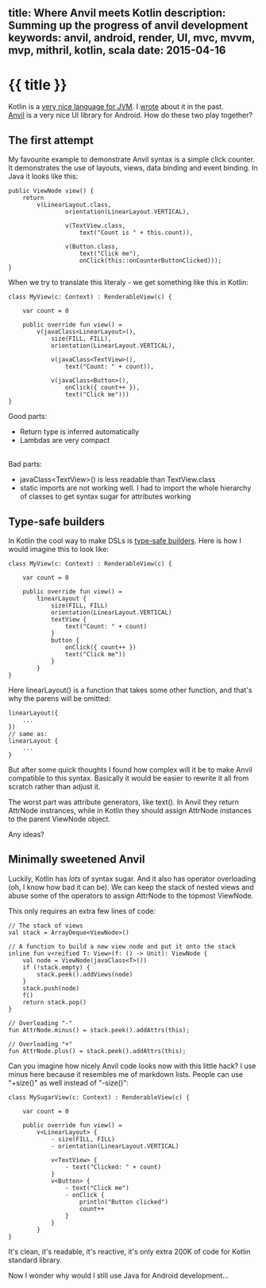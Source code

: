 title: Where Anvil meets Kotlin
description: Summing up the progress of anvil development
keywords: anvil, android, render, UI, mvc, mvvm, mvp, mithril, kotlin, scala
date: 2015-04-16
---
# {{ title }}

Kotlin is a [very nice language for JVM][1]. I [wrote][2] about it in the past.  
[Anvil][3] is a very nice UI library for Android. How do these two play together?

## The first attempt

My favourite example to demonstrate Anvil syntax is a simple click counter. It demonstrates the use of layouts, views, data binding and event binding. In Java it looks like this:

	public ViewNode view() {
		return
			v(LinearLayout.class,
					orientation(LinearLayout.VERTICAL),

					v(TextView.class,
						text("Count is " + this.count)),

					v(Button.class,
						text("Click me"),
						onClick(this::onCounterButtonClicked)));
	}

When we try to translate this literaly - we get something like this in Kotlin:

	class MyView(c: Context) : RenderableView(c) {

		var count = 0

		public override fun view() =
			v(javaClass<LinearLayout>(),
				size(FILL, FILL),
				orientation(LinearLayout.VERTICAL),

				v(javaClass<TextView>(),
					text("Count: " + count)),

				v(javaClass<Button>(),
					onClick({ count++ }),
					text("Click me")))
	}

Good parts:

* Return type is inferred automatically
* Lambdas are very compact

<br/>
Bad parts:

* javaClass&lt;TextView&gt;() is less readable than TextView.class
* static imports are not working well. I had to import the whole hierarchy of classes
	to get syntax sugar for attributes working

## Type-safe builders

In Kotlin the cool way to make DSLs is [type-safe builders][4]. Here is how I would imagine this to look like:

	class MyView(c: Context) : RenderableView(c) {

		var count = 0

		public override fun view() =
			linearLayout {
				size(FILL, FILL)
				orientation(LinearLayout.VERTICAL)
				textView {
					text("Count: " + count)
				}
				button {
					onClick({ count++ })
					text("Click me"))
				}
			}
	}

Here linearLayout() is a function that takes some other function, and that's why the parens will be omitted:

	linearLayout({
		...
	})
	// same as:
	linearLayout {
		...
	}

But after some quick thoughts I found how complex will it be to make Anvil compatible to this syntax. Basically it would be easier to rewrite it all from scratch rather than adjust it.

The worst part was attribute generators, like text(). In Anvil they return AttrNode instrances, while in Kotlin they should assign AttrNode instances to the parent ViewNode object.

Any ideas?

## Minimally sweetened Anvil

Luckily, Kotlin has _lots_ of syntax sugar. And it also has operator
overloading (oh, I know how bad it can be). We can keep the stack of nested
views and abuse some of the operators to assign AttrNode to the topmost
ViewNode.

This only requires an extra few lines of code:

	// The stack of views
	val stack = ArrayDeque<ViewNode>()

	// A function to build a new view node and put it onto the stack
	inline fun v<reified T: View>(f: () -> Unit): ViewNode {
		val node = ViewNode(javaClass<T>())
		if (!stack.empty) {
			stack.peek().addViews(node)
		}
		stack.push(node)
		f()
		return stack.pop()
	}

	// Overloading "-"
	fun AttrNode.minus() = stack.peek().addAttrs(this);

	// Overloading "+"
	fun AttrNode.plus() = stack.peek().addAttrs(this);

Can you imagine how nicely Anvil code looks now with this little hack? I use
minus here because it resembles me of markdown lists. People can use "+size()"
as well instead of "-size()":

	class MySugarView(c: Context) : RenderableView(c) {

		var count = 0

		public override fun view() =
			v<LinearLayout> {
				- size(FILL, FILL)
				- orientation(LinearLayout.VERTICAL)

				v<TextView> {
					- text("Clicked: " + count)
				}
				v<Button> {
					- text("Click me")
					- onClick {
						println("Button clicked")
						count++
					}
				}
			}
	}

It's clean, it's readable, it's reactive, it's only extra 200K of code for
Kotlin standard library.

Now I wonder why would I still use Java for Android development...


[1]: http://kotlinlang.org/
[2]: /blog/kotlin.html
[3]: /blog/anvil-2.html
[4]: http://kotlinlang.org/docs/reference/type-safe-builders.html
